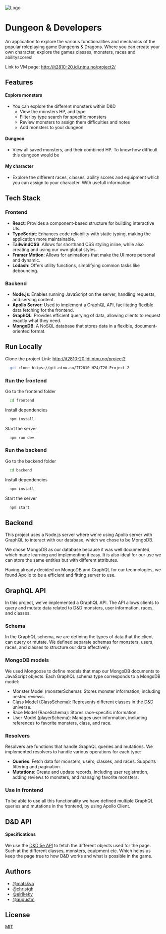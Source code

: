 
![Logo](https://www.pngkey.com/png/detail/374-3749117_png-file-svg-dnd-logo-png.png)


# Dungeon & Developers

An application to explore the various functionalities and mechanics of the popular roleplaying game Dungeons & Dragons. Where you can create your own character, explore the games classes, monsters, races and abilityscores!

Link to VM page: http://it2810-20.idi.ntnu.no/project2/

## Features

#### Explore monsters
- You can explore the different monsters within D&D
    - View the monsters HP, and type
    - Filter by type search for specific monsters
    - Review monsters to assign them difficulties and notes
    - Add monsters to your dungeon

#### Dungeon
- View all saved monsters, and their combined HP. To know how difficult this dungeon would be

#### My character
- Explore the different races, classes, ability scores and equipment which you can assign to your character. With usefull information



## Tech Stack

### Frontend
- **React**: Provides a component-based structure for building interactive UIs.
- **TypeScript**: Enhances code reliability with static typing, making the application more maintainable.
- **TailwindCSS**: Allows for shorthand CSS styling inline, while also creating and using our own global styles.
- **Framer Motion**: Allows for animations that make the UI more personal and dynamic.
- **Lodash**: Offers utility functions, simplifying common tasks like debouncing.

### Backend
- **Node.js**: Enables running JavaScript on the server, handling requests, and serving content.
- **Apollo Server**: Used to implement a GraphQL API, facilitating flexible data fetching for the frontend.
- **GraphQL**: Provides efficient querying of data, allowing clients to request exactly what they need.
- **MongoDB**: A NoSQL database that stores data in a flexible, document-oriented format.


## Run Locally
Clone the project
Link: http://it2810-20.idi.ntnu.no/project2

```bash
  git clone https://git.ntnu.no/IT2810-H24/T20-Project-2
```


### Run the frontend


Go to the frontend folder

```bash
  cd frontend
```

Install dependencies

```bash
  npm install
```

Start the server

```bash
  npm run dev
```

### Run the backend


Go to the backend folder

```bash
  cd backend
```

Install dependencies

```bash
  npm install
```

Start the server

```bash
  npm start
```

## Backend

This project uses a Node.js server where we're using Apollo server with GraphQL to interact with our database, which we chose to be MongoDB.

We chose MongoDB as our database because it was well documented, which made learning and implementing it easy. It is also ideal for our use we can store the same entities but with different attributes.

Having already decided on MongoDB and GraphQL for our technologies, we found Apollo to be a efficient and fitting server to use.
## GraphQL API

In this project, we’ve implemented a GraphQL API. The API allows clients to query and mutate data related to D&D monsters, user information, races, and classes.


### Schema
In the GraphQL schema, we are defining the types of data that the client can query or mutate. We defined separate schemas for monsters, users, races, and classes to structure our data effectively.

### MongoDB models
We used Mongoose to define models that map our MongoDB documents to JavaScript objects. Each GraphQL schema type corresponds to a MongoDB model:

- Monster Model (monsterSchema): Stores monster information, including nested reviews.
- Class Model (ClassSchema): Represents different classes in the D&D universe.
- Race Model (RaceSchema): Stores race-specific information.
- User Model (playerSchema): Manages user information, including references to favorite monsters, class, and race.


### Resolvers
Resolvers are functions that handle GraphQL queries and mutations. We implemented resolvers to handle various operations for each type:

- **Queries**: Fetch data for monsters, users, classes, and races. Supports filtering and pagination.
- **Mutations**: Create and update records, including user registration, adding reviews to monsters, and managing favorite monsters.



### Use in frontend
To be able to use all this functionality we have defined multiple GraphQL queries and mutations in the frontend, by using Apollo Client.

## D&D API

#### Specifications

We use the [D&D 5e API](https://www.dnd5eapi.co/) to fetch the different objects used for the page. Such at the different classes, monsters, equipment etc. Which helps us keep the page true to how D&D works and what is possible in the game.



## Authors

- [@matskva](https://git.ntnu.no/matskva)
- [@christgh](https://git.ntnu.no/christgh)
- [@eirikekv](https://git.ntnu.no/eirikekv)
- [@augustm](https://git.ntnu.no/augustm)



## License

[MIT](https://choosealicense.com/licenses/mit/)

